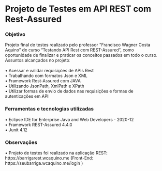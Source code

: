 <h1>Projeto de Testes em API REST com Rest-Assured</h1>

<h3>Objetivo</h3>

Projeto final de testes realizado pelo professor "Francisco Wagner Costa Aquino” do curso “Testando API Rest com REST-Assured”, como oportunidade de finalizar e praticar os conceitos passados em todo o curso. Assuntos alcançados no projeto:<br>
<br>• Acessar e validar requisições de APIs Rest<br>
• Trabalhando com formatos Json e XML<br>
• Framework Rest-Assured com JAVA<br>
• Utilizando JsonPath, XmlPath e XPath<br>
• Utilizar formas de envio de dados nas requisições e formas de autenticações em API<br>

<h3>Ferramentas e tecnologias utilizadas</h3>
•   Eclipse IDE for Enterprise Java and Web Developers - 2020-12<br>
•   Framework REST-Assured 4.4.0<br>
•   Junit 4.12<br>

<h3>Observações</h3>
•   Projeto de testes foi realizado na aplicação REST: https://barrigarest.wcaquino.me (Front-End: https://seubarriga.wcaquino.me/login )<br>
